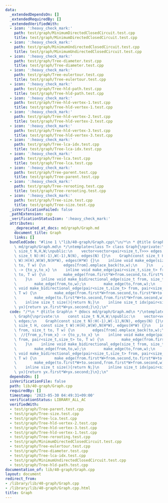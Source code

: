 ```yaml
---
data:
  _extendedDependsOn: []
  _extendedRequiredBy: []
  _extendedVerifiedWith:
  - icon: ':heavy_check_mark:'
    path: test/graph/MinimumDirectedClosedCircuit.test.cpp
    title: test/graph/MinimumDirectedClosedCircuit.test.cpp
  - icon: ':heavy_check_mark:'
    path: test/graph/MinimumUndirectedClosedCircuit.test.cpp
    title: test/graph/MinimumUndirectedClosedCircuit.test.cpp
  - icon: ':heavy_check_mark:'
    path: test/graph/Tree-diameter.test.cpp
    title: test/graph/Tree-diameter.test.cpp
  - icon: ':heavy_check_mark:'
    path: test/graph/Tree-eulertour.test.cpp
    title: test/graph/Tree-eulertour.test.cpp
  - icon: ':heavy_check_mark:'
    path: test/graph/Tree-hld-path.test.cpp
    title: test/graph/Tree-hld-path.test.cpp
  - icon: ':heavy_check_mark:'
    path: test/graph/Tree-hld-vertex-1.test.cpp
    title: test/graph/Tree-hld-vertex-1.test.cpp
  - icon: ':heavy_check_mark:'
    path: test/graph/Tree-hld-vertex-2.test.cpp
    title: test/graph/Tree-hld-vertex-2.test.cpp
  - icon: ':heavy_check_mark:'
    path: test/graph/Tree-hld-vertex-3.test.cpp
    title: test/graph/Tree-hld-vertex-3.test.cpp
  - icon: ':heavy_check_mark:'
    path: test/graph/Tree-lca-idx.test.cpp
    title: test/graph/Tree-lca-idx.test.cpp
  - icon: ':heavy_check_mark:'
    path: test/graph/Tree-lca.test.cpp
    title: test/graph/Tree-lca.test.cpp
  - icon: ':heavy_check_mark:'
    path: test/graph/Tree-parent.test.cpp
    title: test/graph/Tree-parent.test.cpp
  - icon: ':heavy_check_mark:'
    path: test/graph/Tree-rerooting.test.cpp
    title: test/graph/Tree-rerooting.test.cpp
  - icon: ':heavy_check_mark:'
    path: test/graph/Tree-size.test.cpp
    title: test/graph/Tree-size.test.cpp
  _isVerificationFailed: false
  _pathExtension: cpp
  _verificationStatusIcon: ':heavy_check_mark:'
  attributes:
    _deprecated_at_docs: md/graph/Graph.md
    document_title: Graph
    links: []
  bundledCode: "#line 1 \"lib/40-graph/Graph.cpp\"\n/*\n * @title Graph\n * @docs\
    \ md/graph/Graph.md\n */\ntemplate<class T> class Graph{\nprivate:\n    const\
    \ size_t N,H,W;\npublic:\n    vector<vector<pair<size_t,T>>> edges;\n    Graph(const\
    \ size_t N):H(-1),W(-1),N(N), edges(N) {}\n    Graph(const size_t H, const size_t\
    \ W):H(H),W(W),N(H*W), edges(H*W) {}\n    inline void make_edge(size_t from, size_t\
    \ to, T w) {\n        edges[from].emplace_back(to,w);\n    }\n    //{from_y,from_x}\
    \ -> {to_y,to_x} \n    inline void make_edge(pair<size_t,size_t> from, pair<size_t,size_t>\
    \ to, T w) {\n        make_edge(from.first*W+from.second,to.first*W+to.second,w);\n\
    \    }\n    inline void make_bidirectional_edge(size_t from, size_t to, T w) {\n\
    \        make_edge(from,to,w);\n        make_edge(to,from,w);\n    }\n    inline\
    \ void make_bidirectional_edge(pair<size_t,size_t> from, pair<size_t,size_t> to,\
    \ T w) {\n        make_edge(from.first*W+from.second,to.first*W+to.second,w);\n\
    \        make_edge(to.first*W+to.second,from.first*W+from.second,w);\n    }\n\
    \    inline size_t size(){return N;}\n    inline size_t idx(pair<size_t,size_t>\
    \ yx){return yx.first*W+yx.second;}\n};\n"
  code: "/*\n * @title Graph\n * @docs md/graph/Graph.md\n */\ntemplate<class T> class\
    \ Graph{\nprivate:\n    const size_t N,H,W;\npublic:\n    vector<vector<pair<size_t,T>>>\
    \ edges;\n    Graph(const size_t N):H(-1),W(-1),N(N), edges(N) {}\n    Graph(const\
    \ size_t H, const size_t W):H(H),W(W),N(H*W), edges(H*W) {}\n    inline void make_edge(size_t\
    \ from, size_t to, T w) {\n        edges[from].emplace_back(to,w);\n    }\n  \
    \  //{from_y,from_x} -> {to_y,to_x} \n    inline void make_edge(pair<size_t,size_t>\
    \ from, pair<size_t,size_t> to, T w) {\n        make_edge(from.first*W+from.second,to.first*W+to.second,w);\n\
    \    }\n    inline void make_bidirectional_edge(size_t from, size_t to, T w) {\n\
    \        make_edge(from,to,w);\n        make_edge(to,from,w);\n    }\n    inline\
    \ void make_bidirectional_edge(pair<size_t,size_t> from, pair<size_t,size_t> to,\
    \ T w) {\n        make_edge(from.first*W+from.second,to.first*W+to.second,w);\n\
    \        make_edge(to.first*W+to.second,from.first*W+from.second,w);\n    }\n\
    \    inline size_t size(){return N;}\n    inline size_t idx(pair<size_t,size_t>\
    \ yx){return yx.first*W+yx.second;}\n};\n"
  dependsOn: []
  isVerificationFile: false
  path: lib/40-graph/Graph.cpp
  requiredBy: []
  timestamp: '2023-05-30 04:49:31+09:00'
  verificationStatus: LIBRARY_ALL_AC
  verifiedWith:
  - test/graph/Tree-parent.test.cpp
  - test/graph/Tree-size.test.cpp
  - test/graph/Tree-lca.test.cpp
  - test/graph/Tree-hld-vertex-2.test.cpp
  - test/graph/Tree-hld-vertex-3.test.cpp
  - test/graph/Tree-hld-vertex-1.test.cpp
  - test/graph/Tree-rerooting.test.cpp
  - test/graph/MinimumDirectedClosedCircuit.test.cpp
  - test/graph/Tree-eulertour.test.cpp
  - test/graph/Tree-diameter.test.cpp
  - test/graph/Tree-lca-idx.test.cpp
  - test/graph/MinimumUndirectedClosedCircuit.test.cpp
  - test/graph/Tree-hld-path.test.cpp
documentation_of: lib/40-graph/Graph.cpp
layout: document
redirect_from:
- /library/lib/40-graph/Graph.cpp
- /library/lib/40-graph/Graph.cpp.html
title: Graph
---
```

